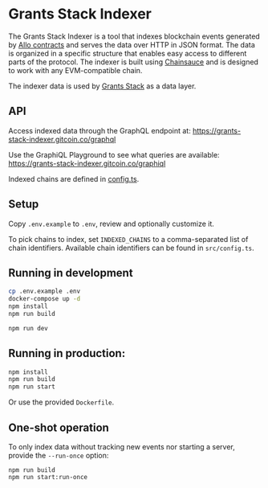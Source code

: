 # Grants Stack Indexer

The Grants Stack Indexer is a tool that indexes blockchain events generated by [Allo contracts](https://github.com/Allo-Protocol/contracts) and serves the data over HTTP in JSON format. The data is organized in a specific structure that enables easy access to different parts of the protocol. The indexer is built using [Chainsauce](https://github.com/boudra/chainsauce) and is designed to work with any EVM-compatible chain.

The indexer data is used by [Grants Stack](https://github.com/gitcoinco/grants-stack) as a data layer.

## API

Access indexed data through the GraphQL endpoint at: https://grants-stack-indexer.gitcoin.co/graphql

Use the GraphiQL Playground to see what queries are available: https://grants-stack-indexer.gitcoin.co/graphiql

Indexed chains are defined in [config.ts](src/config.ts).

## Setup

Copy `.env.example` to `.env`, review and optionally customize it.

To pick chains to index, set `INDEXED_CHAINS` to a comma-separated list of chain identifiers. Available chain identifiers can be found in `src/config.ts`.

## Running in development

```bash
cp .env.example .env
docker-compose up -d
npm install
npm run build

npm run dev
```

## Running in production:

```bash
npm install
npm run build
npm run start
```

Or use the provided `Dockerfile`.

## One-shot operation

To only index data without tracking new events nor starting a server, provide the `--run-once` option:

```
npm run build
npm run start:run-once
```
